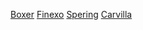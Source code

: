 [Boxer](https://joulyanomzaber.github.io/DH4A_Boxer/)
[Finexo](https://joulyanomzaber.github.io/DH4A_Finexo/)
[Spering](https://joulyanomzaber.github.io/DH4A_Spering/)
[Carvilla](https://joulyanomzaber.github.io/DH4A_Carvilla/)
